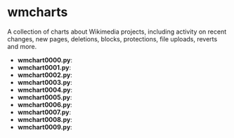wmcharts
========

A collection of charts about Wikimedia projects, including activity on recent changes, new pages, deletions, blocks, protections, file uploads, reverts and more. 

* **wmchart0000.py**:
* **wmchart0001.py**:
* **wmchart0002.py**:
* **wmchart0003.py**:
* **wmchart0004.py**:
* **wmchart0005.py**:
* **wmchart0006.py**:
* **wmchart0007.py**:
* **wmchart0008.py**:
* **wmchart0009.py**:
